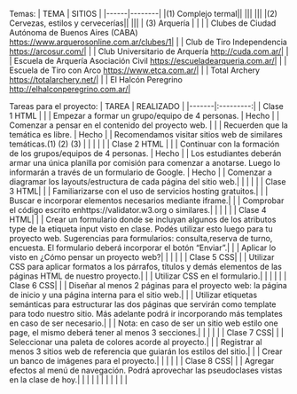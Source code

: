 Temas:
| TEMA | SITIOS |
|------|--------|
|(1) Complejo termal||
|||
|||
|(2) Cervezas, estilos y cervecerías||
|||
| (3) Arquería | |
| | Clubes de Ciudad Autónoma de Buenos Aires (CABA) https://www.arquerosonline.com.ar/clubes/1| 
| | Club de Tiro Independencia https://arcosur.com/| 
| | Club Universitario de Arquería http://cuda.com.ar/| 
| | Escuela de Arquería Asociación Civil https://escueladearqueria.com.ar/| 
| | Escuela de Tiro con Arco https://www.etca.com.ar/| 
| | Total Archery https://totalarchery.net/| 
| | El Halcón Peregrino http://elhalconperegrino.com.ar/| 


Tareas para el proyecto:
| TAREA | REALIZADO |
|-------|:---------:|
| Clase 1 HTML | |
| Empezar a formar un grupo/equipo de 4 personas. | Hecho | 
| Comenzar a pensar en el contenido del proyecto web. | | 
| Recuerden que la temática es libre. | Hecho | 
| Recomendamos visitar sitios web de similares temáticas.(1) (2) (3) | |
|  |  | 
| Clase 2 HTML | | 
| Continuar con la formación de los grupos/equipos de 4 personas. | Hecho | 
| Los estudiantes deberán armar una única planilla por comisión para comenzar a anotarse. Luego lo informarán a través de un formulario de Google. | Hecho | 
| Comenzar a diagramar los layouts/estructura de cada página del sitio web.|  | 
| | | 
| Clase 3 HTML|  | 
| Familiarizarse con el uso de servicios hosting gratuitos.|  | 
| Buscar e incorporar elementos necesarios mediante iframe.|  | 
| Comprobar el código escrito enhttps://validator.w3.org o similares.|  | 
| | | 
| Clase 4 HTML|  | 
| Crear un formulario donde se incluyan algunos de los atributos type de la etiqueta input visto en clase. Podés utilizar esto luego para tu proyecto web. Sugerencias para formularios: consulta,reserva de turno, encuesta. El formulario deberá incorporar el botón “Enviar”.|  | 
| Aplicar lo visto en ¿Cómo pensar un proyecto web?| | 
| | | 
| Clase 5 CSS| | 
| Utilizar CSS para aplicar formatos a los párrafos, títulos y demás elementos de las páginas HTML de nuestro proyecto.| | 
| Utilizar CSS en el formulario.| | 
| | | 
| Clase 6 CSS| | 
| Diseñar al menos 2 páginas para el proyecto web: la página de inicio y una página interna para el sitio web.| | 
| Utilizar etiquetas semánticas para estructurar las dos páginas que servirán como template para todo nuestro sitio. Más adelante podrá ir incorporando más templates en caso de ser necesario.| | 
| Nota: en caso de ser un sitio web estilo one page, el mismo deberá tener al menos 3 secciones.| | 
| | | 
| Clase 7 CSS| | 
| Seleccionar una paleta de colores acorde al proyecto.| | 
| Registrar al menos 3 sitios web de referencia que guiarán los estilos del sitio.| | 
| Crear un banco de imágenes para el proyecto.| | 
| | | 
| Clase 8 CSS| | 
| Agregar efectos al menú de navegación. Podrá aprovechar las pseudoclases vistas en la clase de hoy.| | 
| | | 
| | | 
| | | 	

